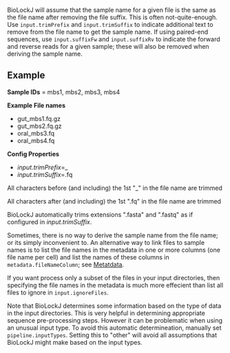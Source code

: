 
BioLockJ will assume that the sample name for a given file is the same as the file name after removing the file suffix.  This is often not-quite-enough.  Use `input.trimPrefix` and `input.trimSuffix` to indicate additional text to remove from the file name to get the sample name.  If using paired-end sequences, use `input.suffixFw` and `input.suffixRv` to indicate the forward and reverse reads for a given sample; these will also be removed when deriving the sample name.

## Example

**Sample IDs** = mbs1, mbs2, mbs3, mbs4

**Example File names**
+ gut_mbs1.fq.gz
+ gut_mbs2.fq.gz
+ oral_mbs3.fq
+ oral_mbs4.fq

**Config Properties**
+ *input.trimPrefix*=_
+ *input.trimSuffix*=.fq

All characters before (and including) the 1st "_" in the file name are trimmed

All characters after (and including) the 1st ".fq" in the file name are trimmed

BioLockJ automatically trims extensions ".fasta" and ".fastq" as if configured in *input.trimSuffix*.

Sometimes, there is no way to derive the sample name from the file name; or its simply inconvenient to.  An alternative way to link files to sample names is to list the file names in the metadata in one or more columns (one file name per cell) and list the names of these columns in `metadata.fileNameColumn`; see [Metatdata](../../GENERATED/Metadata). 

If you want process only a subset of the files in your input directories, then specifying the file names in the metadata is much more effecient than list all files to ignore in `input.ignoreFiles`.

Note that BioLockJ determines some information based on the type of data in the input directories.  This is very helpful in determining appropriate sequence pre-processing steps.  However it can be problematic when using an unusual input type.  To avoid this automatic determineation, manually set `pipeline.inputTypes`.  Setting this to "other" will avoid all assumptions that BioLockJ might make based on the input types.
